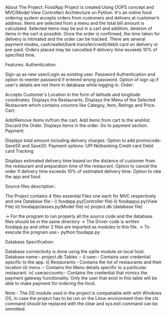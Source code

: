 About The Project:
FoodApp Project is created Using OOPS concept and MVC(Model View Controller) Architecture on Python. It's an online food ordering system accepts orders from customers and delivers at customer’s address. Items are selected from a menu and the total bill amount is calculated. Selected items may be put in a cart and addition, deletion of items in the cart is possible. Once the order is confirmed, the time taken for delivery is intimated and the order can be tracked. There are several payment modes, cash/wallet/bank transfer/credit/debit card on delivery or pre-paid. Orders placed may be cancelled if delivery time exceeds 10% of specified time.

Features:
Authentication:

Sign up as new user/Login as existing user.
Password Authentication and option to reenter password if entered wrong password.
Option of sign up if user's details are not there in database while logging in.
Order:

Accepts Customer's Location in the form of latitude and longitude coordinates.
Displays the Restaurants.
Displays the Menu of the Selected Restaurant which contains columns like Categoy, Item, Ratings and Price.
Cart:

Add/Remove items in/from the cart.
Add items from cart to the wishlist.
Discard the Order.
Displays items in the order.
Go to payment section.
Payment:

Displays total amount including delivery charges.
Option to add promocode- Save50 and Save20.
Payment options:
UPI
Netbanking
Credit card
Debit card
Tracking

Displays estimated delivery time based on the distance of customer from the restaurant and preparation time of the restaurant.
Option to cancel the order if delivery time exceeds 10% of estimated delivery time.
Option to rate the app and food.


Source files description :

The Project contains 4 files essential Files one each for MVC respectively and one Database file:-
i) foodapp.py(Controller file)
ii) foodappui.py(View File)
iii) foodappclasses.py(Model file)
iv) project.db (database file)

-> For the program to run properly all the source code and the database files should be in the same directory
-> The Driver code is written foodapp.py and other 2 files are imported as modules to this file.
-> To execute the program use:- python foodapp.py


Database Specification:

Database connectivity is done using the sqlite module on local host.
Database name:- project.db
Tables :- 
i)   user:- Contains user credential specific to the app.
ii)  Restaurants:- Contains the list of restaurants and their location
iii) menu :- Contains the Menu details specific to a particular restaurant.
iv)  useraccounts:- Contains the credential that mimics the payment gateway functionality. 
		    Only the user that exist in this table will be able to make payment for ordering the food.
	

Note:- The OS module used in the project is compatiable with with Windows OS, in case the project has to be run 
on the Linux environment then the cls command should be replaced with the clear and sys.exit command can be ommitted.
